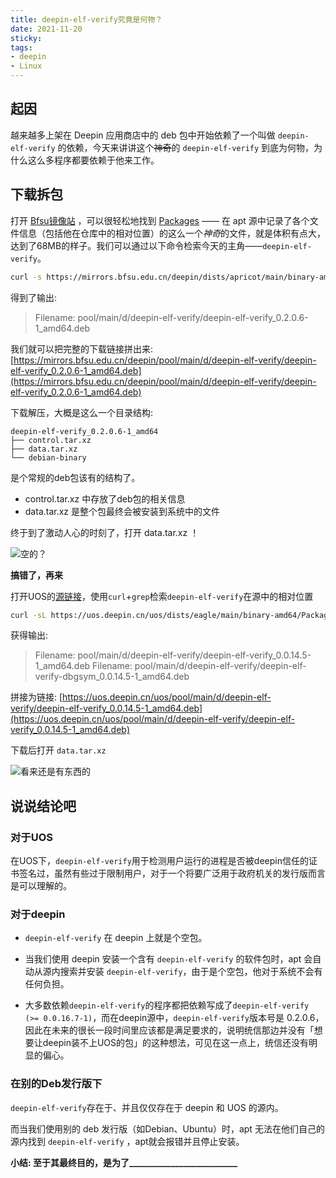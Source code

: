 ```yaml
---
title: deepin-elf-verify究竟是何物？
date: 2021-11-20
sticky:
tags:
- deepin
- Linux
---
```


## 起因

越来越多上架在 Deepin 应用商店中的 deb 包中开始依赖了一个叫做 `deepin-elf-verify` 的依赖，今天来讲讲这个~~神奇~~的 `deepin-elf-verify` 到底为何物，为什么这么多程序都要依赖于他来工作。

## 下载拆包

打开 [Bfsu镜像站](https://mirrors.bfsu.edu.cn/) ，可以很轻松地找到 [Packages](https://mirrors.bfsu.edu.cn/deepin/dists/apricot/main/binary-amd64/Packages) —— 在 apt 源中记录了各个文件信息（包括他在仓库中的相对位置）的这么一个*神奇*的文件，就是体积有点大，达到了68MB的样子。我们可以通过以下命令检索今天的主角——`deepin-elf-verify`。

```bash
curl -s https://mirrors.bfsu.edu.cn/deepin/dists/apricot/main/binary-amd64/Packages | grep deepin-elf-sign | grep pool
```

得到了输出: 

> Filename: pool/main/d/deepin-elf-verify/deepin-elf-verify_0.2.0.6-1_amd64.deb

我们就可以把完整的下载链接拼出来: [https://mirrors.bfsu.edu.cn/deepin/pool/main/d/deepin-elf-verify/deepin-elf-verify_0.2.0.6-1_amd64.deb](https://mirrors.bfsu.edu.cn/deepin/pool/main/d/deepin-elf-verify/deepin-elf-verify_0.2.0.6-1_amd64.deb)

下载解压，大概是这么一个目录结构: 

```
deepin-elf-verify_0.2.0.6-1_amd64
├── control.tar.xz
├── data.tar.xz
└── debian-binary
```

是个常规的deb包该有的结构了。

- control.tar.xz 中存放了deb包的相关信息
- data.tar.xz 是整个包最终会被安装到系统中的文件

终于到了激动人心的时刻了，打开 data.tar.xz ！

![空的？](https://bu.dusays.com/2022/08/10/62f3ccc192986.webp)

**搞错了，再来**

打开UOS的[源链接](https://uos.deepin.cn/uos/)，使用`curl`+`grep`检索`deepin-elf-verify`在源中的相对位置

```bash
curl -sL https://uos.deepin.cn/uos/dists/eagle/main/binary-amd64/Packages | grep deepin-elf-verify | grep pool
```

获得输出: 

> Filename: pool/main/d/deepin-elf-verify/deepin-elf-verify_0.0.14.5-1_amd64.deb
> Filename: pool/main/d/deepin-elf-verify/deepin-elf-verify-dbgsym_0.0.14.5-1_amd64.deb

拼接为链接: [https://uos.deepin.cn/uos/pool/main/d/deepin-elf-verify/deepin-elf-verify_0.0.14.5-1_amd64.deb](https://uos.deepin.cn/uos/pool/main/d/deepin-elf-verify/deepin-elf-verify_0.0.14.5-1_amd64.deb)

下载后打开 `data.tar.xz`

![看来还是有东西的](https://bu.dusays.com/2022/08/10/62f3ccc53d544.webp)

## 说说结论吧

### 对于UOS

在UOS下，`deepin-elf-verify`用于检测用户运行的进程是否被deepin信任的证书签名过，虽然有些过于限制用户，对于一个将要广泛用于政府机关的发行版而言是可以理解的。

### 对于deepin

- `deepin-elf-verify` 在 deepin 上就是个空包。

- 当我们使用 deepin 安装一个含有 `deepin-elf-verify` 的软件包时，apt 会自动从源内搜索并安装 `deepin-elf-verify`，由于是个空包，他对于系统不会有任何负担。

- 大多数依赖`deepin-elf-verify`的程序都把依赖写成了`deepin-elf-verify (>= 0.0.16.7-1)`，而在deepin源中，`deepin-elf-verify`版本号是 0.2.0.6，因此在未来的很长一段时间里应该都是满足要求的，说明统信那边并没有「想要让deepin装不上UOS的包」的这种想法，可见在这一点上，统信还没有明显的偏心。

### 在别的Deb发行版下

`deepin-elf-verify`存在于、并且仅仅存在于 deepin 和 UOS 的源内。

而当我们使用别的 deb 发行版（如Debian、Ubuntu）时，apt 无法在他们自己的源内找到 `deepin-elf-verify` ，apt就会报错并且停止安装。

**小结: 至于其最终目的，是为了\_\_\_\_\_\_\_\_\_\_\_\_\_\_\_\_\_\_\_\_\_\_\_\_\_\_**
